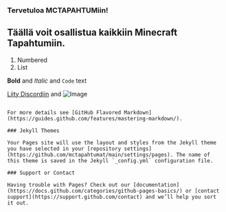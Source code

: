 ### Tervetuloa MCTAPAHTUMiin!

## Täällä voit osallistua kaikkiin Minecraft Tapahtumiin.


1. Numbered
2. List

**Bold** and _Italic_ and `Code` text

[Liity Discordiin](https://discord.gg/EmXUkChEHg) and ![Image](src)
```

For more details see [GitHub Flavored Markdown](https://guides.github.com/features/mastering-markdown/).

### Jekyll Themes

Your Pages site will use the layout and styles from the Jekyll theme you have selected in your [repository settings](https://github.com/mctapahtumat/main/settings/pages). The name of this theme is saved in the Jekyll `_config.yml` configuration file.

### Support or Contact

Having trouble with Pages? Check out our [documentation](https://docs.github.com/categories/github-pages-basics/) or [contact support](https://support.github.com/contact) and we’ll help you sort it out.
